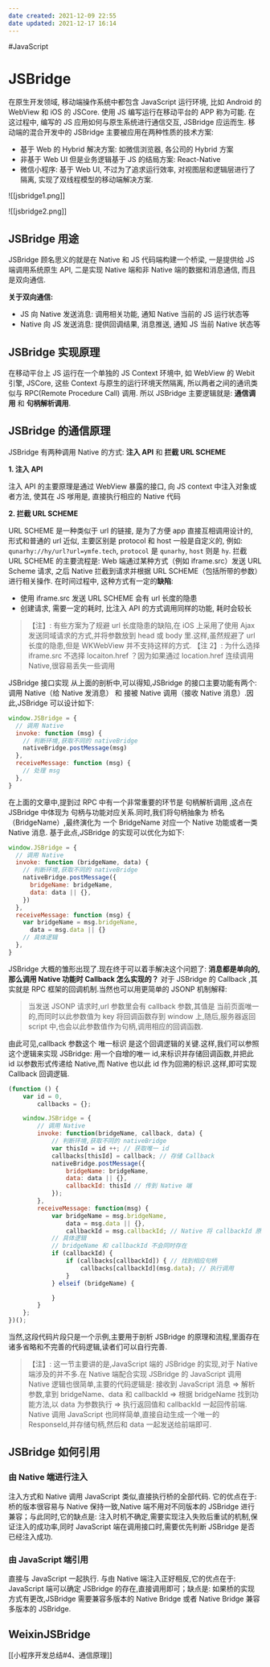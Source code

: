 ```yaml
---
date created: 2021-12-09 22:55
date updated: 2021-12-17 16:14
---
```

#JavaScript 
# JSBridge

在原生开发领域, 移动端操作系统中都包含 JavaScript 运行环境, 比如 Android 的 WebView 和 iOS 的 JSCore. 使用 JS 编写运行在移动平台的 APP 称为可能. 在这过程中, 编写的 JS 应用如何与原生系统进行通信交互, JSBridge 应运而生.
移动端的混合开发中的 JSBridge 主要被应用在两种性质的技术方案:

- 基于 Web 的 Hybrid 解决方案: 如微信浏览器, 各公司的 Hybrid 方案
- 非基于 Web UI 但是业务逻辑基于 JS 的结局方案: React-Native
- 微信小程序: 基于 Web UI, 不过为了追求运行效率, 对视图层和逻辑层进行了隔离, 实现了双线程模型的移动端解决方案.

![[jsbridge1.png]]

![[jsbridge2.png]]

## JSBridge 用途

JSBridge 顾名思义的就是在 Native 和 JS 代码端构建一个桥梁, 一是提供给 JS 端调用系统原生 API, 二是实现 Native 端和非 Native 端的数据和消息通信, 而且是双向通信.

**关于双向通信:**

- JS 向 Native 发送消息: 调用相关功能, 通知 Native 当前的 JS 运行状态等
- Native 向 JS 发送消息: 提供回调结果, 消息推送, 通知 JS 当前 Native 状态等

## JSBridge 实现原理

在移动平台上 JS 运行在一个单独的 JS Context 环境中, 如 WebView 的 Webit 引擎, JSCore, 这些 Context 与原生的运行环境天然隔离, 所以两者之间的通讯类似与 RPC(Remote Procedure Call) 调用.
所以 JSBridge 主要逻辑就是: **通信调用** 和 **句柄解析调用**.

## JSBridge 的通信原理

JSBridge 有两种调用 Native 的方式: **注入 API** 和 **拦截 URL SCHEME**

**1. 注入 API**

注入 API 的主要原理是通过 WebView 暴露的接口, 向 JS context 中注入对象或者方法, 使其在 JS 嗲用是, 直接执行相应的 Native 代码

**2. 拦截 URL SCHEME**

URL SCHEME 是一种类似于 url 的链接, 是为了方便 app 直接互相调用设计的, 形式和普通的 url 近似, 主要区别是 protocol 和 host 一般是自定义的, 例如: `qunarhy://hy/url?url=ymfe.tech`, `protocol` 是 `qunarhy`, `host` 则是 `hy`.
拦截 URL SCHEME 的主要流程是: Web 端通过某种方式（例如 iframe.src）发送 URL Scheme 请求, 之后 Native 拦截到请求并根据 URL SCHEME（包括所带的参数）进行相关操作.
在时间过程中, 这种方式有一定的**缺陷**:

- 使用 iframe.src 发送 URL SCHEME 会有 url 长度的隐患
- 创建请求, 需要一定的耗时, 比注入 API 的方式调用同样的功能, 耗时会较长

> 【注】: 有些方案为了规避 url 长度隐患的缺陷,在 iOS 上采用了使用 Ajax 发送同域请求的方式,并将参数放到 head 或 body 里.这样,虽然规避了 url 长度的隐患,但是 WKWebView 并不支持这样的方式.
> 【注 2】: 为什么选择 iframe.src 不选择 locaiton.href ？因为如果通过 location.href 连续调用 Native,很容易丢失一些调用

JSBridge 接口实现
从上面的剖析中,可以得知,JSBridge 的接口主要功能有两个: 调用 Native（给 Native 发消息） 和 接被 Native 调用（接收 Native 消息）.因此,JSBridge 可以设计如下:

```jsx
window.JSBridge = {
  // 调用 Native
  invoke: function (msg) {
    // 判断环境,获取不同的 nativeBridge
    nativeBridge.postMessage(msg)
  },
  receiveMessage: function (msg) {
    // 处理 msg
  },
}
```

在上面的文章中,提到过 RPC 中有一个非常重要的环节是 句柄解析调用 ,这点在 JSBridge 中体现为 句柄与功能对应关系.同时,我们将句柄抽象为 桥名（BridgeName）,最终演化为 一个 BridgeName 对应一个 Native 功能或者一类 Native 消息. 基于此点,JSBridge 的实现可以优化为如下:

```jsx
window.JSBridge = {
  // 调用 Native
  invoke: function (bridgeName, data) {
    // 判断环境,获取不同的 nativeBridge
    nativeBridge.postMessage({
      bridgeName: bridgeName,
      data: data || {},
    })
  },
  receiveMessage: function (msg) {
    var bridgeName = msg.bridgeName,
      data = msg.data || {}
    // 具体逻辑
  },
}
```

JSBridge 大概的雏形出现了.现在终于可以着手解决这个问题了: **消息都是单向的,那么调用 Native 功能时 Callback 怎么实现的？**
对于 JSBridge 的 Callback ,其实就是 RPC 框架的回调机制.当然也可以用更简单的 JSONP 机制解释:

> 当发送 JSONP 请求时,url 参数里会有 callback 参数,其值是 当前页面唯一 的,而同时以此参数值为 key 将回调函数存到 window 上,随后,服务器返回 script 中,也会以此参数值作为句柄,调用相应的回调函数.

由此可见,callback 参数这个 唯一标识 是这个回调逻辑的关键.这样,我们可以参照这个逻辑来实现 JSBridge: 用一个自增的唯一 id,来标识并存储回调函数,并把此 id 以参数形式传递给 Native,而 Native 也以此 id 作为回溯的标识.这样,即可实现 Callback 回调逻辑.

```jsx
(function () {
    var id = 0,
        callbacks = {};

    window.JSBridge = {
        // 调用 Native
        invoke: function(bridgeName, callback, data) {
            // 判断环境,获取不同的 nativeBridge
            var thisId = id ++; // 获取唯一 id
            callbacks[thisId] = callback; // 存储 Callback
            nativeBridge.postMessage({
                bridgeName: bridgeName,
                data: data || {},
                callbackId: thisId // 传到 Native 端
            });
        },
        receiveMessage: function(msg) {
            var bridgeName = msg.bridgeName,
                data = msg.data || {},
                callbackId = msg.callbackId; // Native 将 callbackId 原封不动传回
            // 具体逻辑
            // bridgeName 和 callbackId 不会同时存在
            if (callbackId) {
                if (callbacks[callbackId]) { // 找到相应句柄
                    callbacks[callbackId](msg.data); // 执行调用
                }
            } elseif (bridgeName) {

            }
        }
    };
})();
```

当然,这段代码片段只是一个示例,主要用于剖析 JSBridge 的原理和流程,里面存在诸多省略和不完善的代码逻辑,读者们可以自行完善.

> 【注】: 这一节主要讲的是,JavaScript 端的 JSBridge 的实现,对于 Native 端涉及的并不多.在 Native 端配合实现 JSBridge 的 JavaScript 调用 Native 逻辑也很简单,主要的代码逻辑是: 接收到 JavaScript 消息 => 解析参数,拿到 bridgeName、data 和 callbackId => 根据 bridgeName 找到功能方法,以 data 为参数执行 => 执行返回值和 callbackId 一起回传前端. Native 调用 JavaScript 也同样简单,直接自动生成一个唯一的 ResponseId,并存储句柄,然后和 data 一起发送给前端即可.

## JSBridge 如何引用

### 由 Native 端进行注入

注入方式和 Native 调用 JavaScript 类似,直接执行桥的全部代码.
它的优点在于: 桥的版本很容易与 Native 保持一致,Native 端不用对不同版本的 JSBridge 进行兼容；与此同时,它的缺点是: 注入时机不确定,需要实现注入失败后重试的机制,保证注入的成功率,同时 JavaScript 端在调用接口时,需要优先判断 JSBridge 是否已经注入成功.

### 由 JavaScript 端引用

直接与 JavaScript 一起执行.
与由 Native 端注入正好相反,它的优点在于: JavaScript 端可以确定 JSBridge 的存在,直接调用即可；缺点是: 如果桥的实现方式有更改,JSBridge 需要兼容多版本的 Native Bridge 或者 Native Bridge 兼容多版本的 JSBridge.

## WeixinJSBridge

[[小程序开发总结#4、通信原理]]